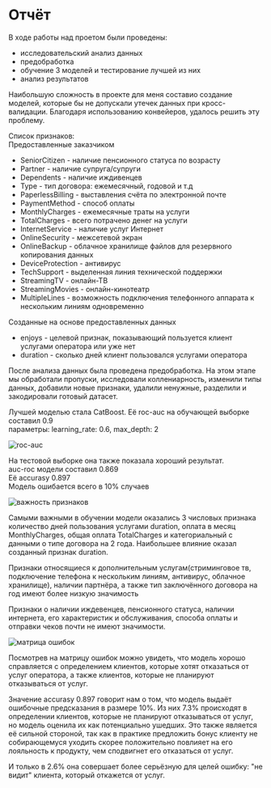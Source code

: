 # Отчёт

В ходе работы над проетом были проведены:
- исследовательский анализ данных
- предобработка
- обучение 3 моделей и тестирование лучшей из них
- анализ результатов

Наибольшую сложность в проекте для меня составио создание моделей, которые бы не допускали утечек данных при кросс-валидации. Благодаря использованию конвейеров, удалось решить эту проблему.

Список признаков:\
Предоставленные заказчиком
- SeniorCitizen - наличие пенсионного статуса по возрасту
- Partner - наличие супруга/супруги
- Dependents - наличие иждивенцев
- Type - тип договора: ежемесячный, годовой и т.д
- PaperlessBilling - выставления счёта по электронной почте
- PaymentMethod - способ оплаты
- MonthlyCharges - ежемесячные траты на услуги
- TotalCharges - всего потрачено денег на услуги
- InternetService - наличие услуг Интернет
- OnlineSecurity - межсетевой экран
- OnlineBackup - облачное хранилище файлов для резервного копирования данных
- DeviceProtection - антивирус
- TechSupport - выделенная линия технической поддержки
- StreamingTV - онлайн-ТВ
- StreamingMovies - онлайн-кинотеатр
- MultipleLines - возможность подключения телефонного аппарата к нескольким линиям одновременно

Созданные на основе предоставленных данных
- enjoys - целевой признак, показывающий пользуется клиент услугами оператора или уже нет
- duration - сколько дней клиент пользовался услугами оператора

После анализа данных была проведена предобработка. На этом этапе мы обработали пропуски, исследовали коллениарность, изменили типы данных, добавили новые признаки, удалили ненужные, разделили и закодировали готовый датасет.


Лучшей моделью стала CatBoost. Её roc-auc на обучающей выборке составил 0.9\
параметры: learning_rate: 0.6, max_depth: 2

<image src="https://github.com/DariaPuzikova/Portfolio/blob/main/Project1/%D1%80%D0%BE%D0%BA%D0%B0%D1%83%D0%BA.PNG" alt="roc-auc">

На тестовой выборке она также показала хороший результат.\
auc-roc модели составил 0.869\
Её accurasy 0.897\
Модель ошибается всего в 10% случаев

<image src="https://github.com/DariaPuzikova/Portfolio/blob/main/Project1/%D0%B2%D0%B0%D0%B6%D0%BD%D0%BE%D1%81%D1%82%D1%8C.PNG" alt="важность признаков">

Самыми важными в обучении модели оказались 3 числовых признака количество дней пользования услугами duration, оплата в месяц MonthlyCharges, общая оплата TotalCharges и категориальный с данными о типе договора на 2 года. Наибольшее влияние оказал созданный признак duration.

Признаки относящиеся к дополнительным услугам(стриминговое тв, подключение телефона к нескольким линиям, антивирус, облачное хранилище), наличии партнёра, а также тип заключённого договора на год имеют более низкую значимость

Признаки о наличии иждевенцев, пенсионного статуса, наличии интернета, его характеристик и обслуживания, способа оплаты и отправки чеков почти не имеют значимости.

<image src="https://github.com/DariaPuzikova/Portfolio/blob/main/Project1/%D0%BC%D0%B0%D1%82%D1%80%D0%B8%D1%86%D0%B0%20%D0%BE%D1%88%D0%B8%D0%B1%D0%BE%D0%BA.PNG" alt="матрица ошибок">

Посмотрев на матрицу ошибок можно увидеть, что модель хорошо справляется с определением клиентов, которые хотят отказаться от услуг оператора, а также клиентов, которые не планируют отказываться от услуг.

Значение accurasy 0.897 говорит нам о том, что модель выдаёт ошибочные предсказания в размере 10%. Из них 7.3% происходят в определении клиентов, которые не планируют отказываться от услуг, но модель оценила их как потенциально ушедших. Это также является её сильной стороной, так как в практике предложить бонус клиенту не собирающемуся уходить скорее положительно повлияет на его лояльность к продукту, чем сподвигнет его отказаться от услуг.

И только в 2.6% она совершает более серьёзную для целей ошибку: "не видит" клиента, который откажется от услуг.
